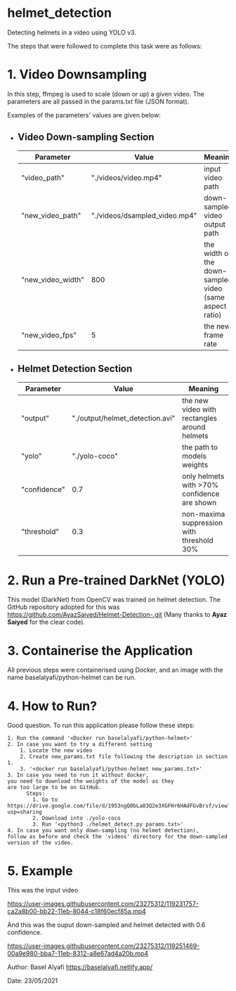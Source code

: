 # helmet_detection
Detecting helmets in a video using YOLO v3.

The steps that were followed to complete this task were as follows:

# 1. Video Downsampling
In this step, ffmpeg is used to scale (down or up) a given video. The parameters are all passed in the params.txt file (JSON format).

Examples of the parameters' values are given below:
 * ## Video Down-sampling Section
   Parameter|Value|Meaning
   ---------|-----|-------
    "video_path"| "./videos/video.mp4"|input video path
    "new_video_path"| "./videos/dsampled_video.mp4"|down-sampled video output path
    "new_video_width"| 800 | the width of the down-sampled video (same aspect ratio)
    "new_video_fps"| 5 | the new frame rate
     
* ## Helmet Detection Section
  Parameter|Value|Meaning
  ---------|-----|-------
  "output"| "./output/helmet_detection.avi"| the new video with rectangles around helmets
  "yolo"| "./yolo-coco" | the path to models weights
  "confidence"| 0.7 | only helmets with >70% confidence are shown 
  "threshold"| 0.3 | non-maxima suppression with threshold 30%
  
# 2. Run a Pre-trained DarkNet (YOLO)
This model (DarkNet) from OpenCV was trained on helmet detection. The GitHub repository adopted for this was https://github.com/AyazSaiyed/Helmet-Detection-.git (Many thanks to **Ayaz Saiyed** for the clear code).

# 3. Containerise the Application
All previous steps were containerised using Docker, and an image with the name baselalyafi/python-helmet can be run.

# 4. How to Run?
Good question. To run this application please follow these steps:

    1. Run the command '<Docker run baselalyafi/python-helmet>'
    2. In case you want to try a different setting
        1. Locate the new video
        2. Create new_params.txt file following the description in section 1.
        3. '<docker run baselalyafi/python-helmet new_params.txt>'
    3. In case you need to run it without docker,
    you need to download the weights of the model as they
    are too large to be on GitHub.
          Steps:
            1. Go to https://drive.google.com/file/d/1953ngQ0bLa83Q2e3XGFHr6HAdFGvBrsf/view?usp=sharing
            2. Download into ./yolo-coco
            3. Run '<python3 ./helmet_detect.py params.txt>'
    4. In case you want only down-sampling (no helmet detection), 
    follow as before and check the 'videos' directory for the down-sampled 
    version of the video.

        
# 5. Example
This was the input video

https://user-images.githubusercontent.com/23275312/119231757-ca2a8b00-bb22-11eb-8044-c18f60ecf85a.mp4


And this was the ouput down-sampled and helmet detected with 0.6 confidence.

https://user-images.githubusercontent.com/23275312/119251469-00a9e980-bba7-11eb-8312-a8e67ad4a20b.mp4

Author: Basel Alyafi
https://baselalyafi.netlify.app/

Date: 23/05/2021

